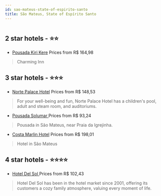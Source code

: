 ```yaml
---
id: sao-mateus-state-of-espirito-santo
title: São Mateus, State of Espírito Santo
---
```


<center><img src="https://static.hotelurbano.com/reservas/prod0/9/9395/5abba57a0a463_norte-palace-hotel.jpg" alt="" /></center>


##  2 star hotels - ⭐️⭐️

-    [Pousada Kiri Kere](https://us.hurb.com/hotels/sao-mateus/pousada-kiri-kere-5673?cmp=18055) Prices from R$ 164,98
   > Charming Inn

##  3 star hotels - ⭐️⭐️⭐️

-    [Norte Palace Hotel](https://us.hurb.com/hotels/sao-mateus/norte-palace-hotel-9395?cmp=18055) Prices from R$ 148,53
   > For your well-being and fun, Norte Palace Hotel has a children's pool, adult and steam room, and auditoriums.
-    [Pousada Solumar ](https://us.hurb.com/hotels/sao-mateus/pousada-solumar-3297?cmp=18055) Prices from R$ 93,24
   > Pousada in São Mateus, near Praia da Igrejinha.
-    [Costa Marlin Hotel](https://us.hurb.com/hotels/sao-mateus/costa-marlin-hotel-3008?cmp=18055) Prices from R$ 198,01
   > Hotel in São Mateus

##  4 star hotels - ⭐️⭐️⭐️⭐️

-    [Hotel Del Sol ](https://us.hurb.com/hotels/sao-mateus/hotel-del-sol-5359?cmp=18055) Prices from R$ 102,43
   > Hotel Del Sol has been in the hotel market since 2001, offering its customers a cozy family atmosphere, valuing every moment of life.
